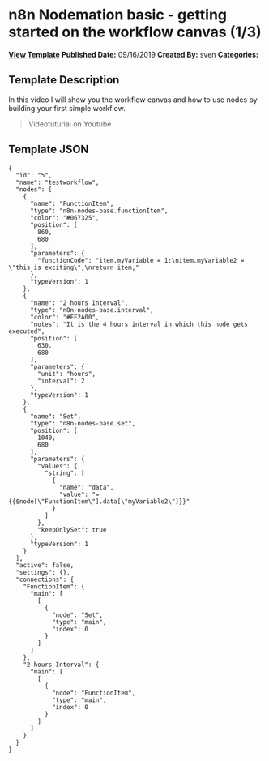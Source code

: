 # n8n Nodemation basic - getting started on the workflow canvas (1/3)

**[View Template](https://n8n.io/workflows/18-/)**  **Published Date:** 09/16/2019  **Created By:** sven  **Categories:**   

## Template Description

In this video I will show you the workflow canvas and how to use nodes by building your first simple workflow.

> Videotuturial on Youtube



## Template JSON

```
{
  "id": "5",
  "name": "testworkflow",
  "nodes": [
    {
      "name": "FunctionItem",
      "type": "n8n-nodes-base.functionItem",
      "color": "#067325",
      "position": [
        860,
        680
      ],
      "parameters": {
        "functionCode": "item.myVariable = 1;\nitem.myVariable2 = \"this is exciting\";\nreturn item;"
      },
      "typeVersion": 1
    },
    {
      "name": "2 hours Interval",
      "type": "n8n-nodes-base.interval",
      "color": "#FF2A00",
      "notes": "It is the 4 hours interval in which this node gets executed",
      "position": [
        630,
        680
      ],
      "parameters": {
        "unit": "hours",
        "interval": 2
      },
      "typeVersion": 1
    },
    {
      "name": "Set",
      "type": "n8n-nodes-base.set",
      "position": [
        1040,
        680
      ],
      "parameters": {
        "values": {
          "string": [
            {
              "name": "data",
              "value": "={{$node[\"FunctionItem\"].data[\"myVariable2\"]}}"
            }
          ]
        },
        "keepOnlySet": true
      },
      "typeVersion": 1
    }
  ],
  "active": false,
  "settings": {},
  "connections": {
    "FunctionItem": {
      "main": [
        [
          {
            "node": "Set",
            "type": "main",
            "index": 0
          }
        ]
      ]
    },
    "2 hours Interval": {
      "main": [
        [
          {
            "node": "FunctionItem",
            "type": "main",
            "index": 0
          }
        ]
      ]
    }
  }
}
```
